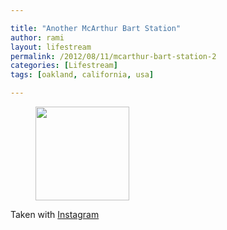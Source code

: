 ```yaml
---

title: "Another McArthur Bart Station"
author: rami
layout: lifestream 
permalink: /2012/08/11/mcarthur-bart-station-2
categories: [Lifestream]
tags: [oakland, california, usa]

---
```


<div id='gallery-8' class='gallery galleryid-2015 gallery-columns-3 gallery-size-thumbnail'>
  <figure class='gallery-item'> 
  
  <div class='gallery-icon landscape'>
    <a href='http://139.59.20.41/2012/08/11/taken-with-instagram-2/attachment/2016/'><img width="150" height="150" src="http://139.59.20.41/wp-content/uploads/2012/08/tumblr_m8kqveuLNn1qb4qlko1_1280-150x150.jpg" class="attachment-thumbnail size-thumbnail" alt="" srcset="http://139.59.20.41/wp-content/uploads/2012/08/tumblr_m8kqveuLNn1qb4qlko1_1280-150x150.jpg 150w, http://139.59.20.41/wp-content/uploads/2012/08/tumblr_m8kqveuLNn1qb4qlko1_1280-300x300.jpg 300w, http://139.59.20.41/wp-content/uploads/2012/08/tumblr_m8kqveuLNn1qb4qlko1_1280-100x100.jpg 100w, http://139.59.20.41/wp-content/uploads/2012/08/tumblr_m8kqveuLNn1qb4qlko1_1280.jpg 612w" sizes="100vw" /></a>
  </div></figure>
</div>

Taken with [Instagram](http://instagram.com)

